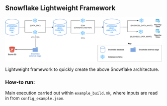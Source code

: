 ## Snowflake Lightweight Framework

![image info](pictures/snowflake-framework-architecture.png)

Lightweight framework to quickly create the above Snowflake architecture.

### How-to run:

Main execution carried out within `example_build.mk`, where inputs are read in from `config_example.json`.